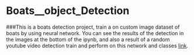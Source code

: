 # Boats__object_Detection
###This is a boats detection project, train a on custom image dataset  of boats by using neural network. 
You can see the results of the detection in the images at the bottom of the ipynb, and also a result of a random youtube video detection train and perform on this network and classes [link](https://drive.google.com/file/d/1-R5muxuBromzIQ2TrmxowJZvJIO8X8jI/view?usp=sharing).

